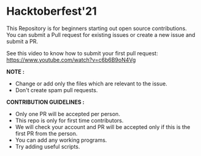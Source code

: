 # Hacktoberfest'21

This Repository is for beginners starting out open source contributions.<br>
You can submit a Pull request for existing issues or create a new issue and submit a PR.<br>

See this video to know how to submit your first pull request:<br>
https://www.youtube.com/watch?v=c6b6B9oN4Vg
<br>

**NOTE :** 
* Change or add only the files which are relevant to the issue.
* Don't create spam pull requests.

**CONTRIBUTION GUIDELINES :**
* Only one PR will be accepted per person.
* This repo is only for first time contributors. 
* We will check your account and PR will be accepted only if this is the first PR from the person.
* You can add any working programs.
* Try adding useful scripts.
